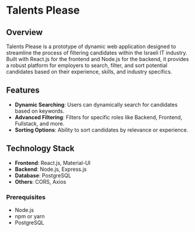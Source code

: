 # Talents Please

## Overview
Talents Please is a prototype of dynamic web application designed to streamline the process of filtering candidates within the Israeli IT industry.
Built with React.js for the frontend and Node.js for the backend, it provides a robust platform for employers to search, filter, and sort potential candidates
based on their experience, skills, and industry specifics.

## Features
- **Dynamic Searching**: Users can dynamically search for candidates based on keywords.
- **Advanced Filtering**: Filters for specific roles like Backend, Frontend, Fullstack, and more.
- **Sorting Options**: Ability to sort candidates by relevance or experience.


## Technology Stack
- **Frontend**: React.js, Material-UI
- **Backend**: Node.js, Express.js
- **Database**: PostgreSQL
- **Others**: CORS, Axios



### Prerequisites
- Node.js
- npm or yarn
- PostgreSQL


